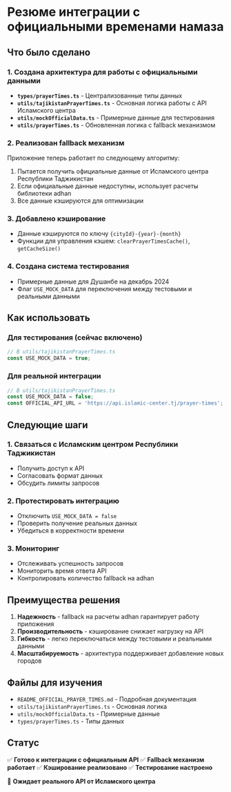 # Резюме интеграции с официальными временами намаза

## Что было сделано

### 1. Создана архитектура для работы с официальными данными

- **`types/prayerTimes.ts`** - Централизованные типы данных
- **`utils/tajikistanPrayerTimes.ts`** - Основная логика работы с API Исламского центра
- **`utils/mockOfficialData.ts`** - Примерные данные для тестирования
- **`utils/prayerTimes.ts`** - Обновленная логика с fallback механизмом

### 2. Реализован fallback механизм

Приложение теперь работает по следующему алгоритму:
1. Пытается получить официальные данные от Исламского центра Республики Таджикистан
2. Если официальные данные недоступны, использует расчеты библиотеки adhan
3. Все данные кэшируются для оптимизации

### 3. Добавлено кэширование

- Данные кэшируются по ключу `{cityId}-{year}-{month}`
- Функции для управления кэшем: `clearPrayerTimesCache()`, `getCacheSize()`

### 4. Создана система тестирования

- Примерные данные для Душанбе на декабрь 2024
- Флаг `USE_MOCK_DATA` для переключения между тестовыми и реальными данными

## Как использовать

### Для тестирования (сейчас включено)
```typescript
// В utils/tajikistanPrayerTimes.ts
const USE_MOCK_DATA = true;
```

### Для реальной интеграции
```typescript
// В utils/tajikistanPrayerTimes.ts
const USE_MOCK_DATA = false;
const OFFICIAL_API_URL = 'https://api.islamic-center.tj/prayer-times';
```

## Следующие шаги

### 1. Связаться с Исламским центром Республики Таджикистан
- Получить доступ к API
- Согласовать формат данных
- Обсудить лимиты запросов

### 2. Протестировать интеграцию
- Отключить `USE_MOCK_DATA = false`
- Проверить получение реальных данных
- Убедиться в корректности времени

### 3. Мониторинг
- Отслеживать успешность запросов
- Мониторить время ответа API
- Контролировать количество fallback на adhan

## Преимущества решения

1. **Надежность** - fallback на расчеты adhan гарантирует работу приложения
2. **Производительность** - кэширование снижает нагрузку на API
3. **Гибкость** - легко переключаться между тестовыми и реальными данными
4. **Масштабируемость** - архитектура поддерживает добавление новых городов

## Файлы для изучения

- `README_OFFICIAL_PRAYER_TIMES.md` - Подробная документация
- `utils/tajikistanPrayerTimes.ts` - Основная логика
- `utils/mockOfficialData.ts` - Примерные данные
- `types/prayerTimes.ts` - Типы данных

## Статус

✅ **Готово к интеграции с официальным API**
✅ **Fallback механизм работает**
✅ **Кэширование реализовано**
✅ **Тестирование настроено**

🔄 **Ожидает реального API от Исламского центра** 